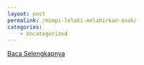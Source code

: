 ```yaml
---
layout: post
permalink: /mimpi-lelaki-melahirkan-anak/
categories:
    - Uncategorized
---
```


[Baca Selengkapnya](/04)